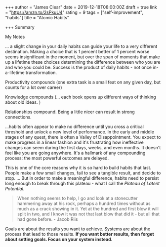 +++
author = "James Clear"
date = 2019-12-18T08:00:00Z
draft = true
link = "https://amzn.to/2sPkuU4"
rating = 9
tags = ["self-improvement", "habits"]
title = "Atomic Habits"

+++
Summary 

My Notes

... a slight change in your daily habits can guide your life to a very different destination. Making a choice that is 1 percent better of 1 percent worse seems insignificant in the moment, but over the span of moments that make up a lifetime these choices determining the difference between who you are and who you could be. Success is the product of daily habits - not once in-a-lifetime transformation. 

Productivity compounds (one extra task is a small feat on any given day, but counts for a lot over career)

Knowledge compounds (... each book opens up different ways of thinking about old ideas. )

Relationships compound. Being a little nicer can result in strong connections. 

...habits often appear to make no difference until you cross a critical threshold and unlock a new level of performance. In the early and middle stages of any quest, there is often a Valley of Disappointment. You expect to make progress in a linear fashion and it's frustrating how ineffective changes can seem during the first days, weeks, and even months. It doesn't feel like you are going anywhere. It's a hallmark of any compounding process: the most powerful outcomes are delayed.

This is one of the core reasons why it is so hard to build habits that last. People make a few small changes, fail to see a tangible result, and decide to stop. ... But in order to make a meaningful difference, habits need to persist long enough to break through this plateau - what I call the _Plateau of Latent Potential_.

> When nothing seems to help, I go and look at a stonecutter hammering away at his rock, perhaps a hundred times without as much as a crack showing in it. Yet at the hundred and first blow it will split in two, and I know it was not that last blow that did it - but all that had gone before. - Jacob Riis

Goals are about the results you want to achieve. Systems are about the process that lead to those results. **If you want better results, then forget about setting goals. Focus on your system instead.**